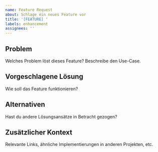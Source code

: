 ```yaml
---
name: Feature Request
about: Schlage ein neues Feature vor
title: '[FEATURE] '
labels: enhancement
assignees: ''
---
```


## Problem
Welches Problem löst dieses Feature? Beschreibe den Use-Case.

## Vorgeschlagene Lösung
Wie soll das Feature funktionieren?

## Alternativen
Hast du andere Lösungsansätze in Betracht gezogen?

## Zusätzlicher Kontext
Relevante Links, ähnliche Implementierungen in anderen Projekten, etc.
